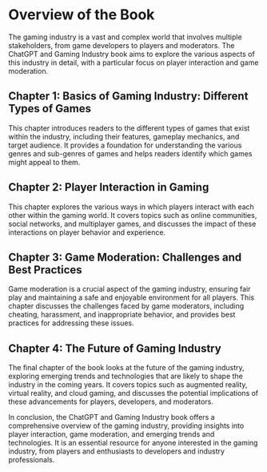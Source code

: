 Overview of the Book
==================================

The gaming industry is a vast and complex world that involves multiple stakeholders, from game developers to players and moderators. The ChatGPT and Gaming Industry book aims to explore the various aspects of this industry in detail, with a particular focus on player interaction and game moderation.

Chapter 1: Basics of Gaming Industry: Different Types of Games
--------------------------------------------------------------

This chapter introduces readers to the different types of games that exist within the industry, including their features, gameplay mechanics, and target audience. It provides a foundation for understanding the various genres and sub-genres of games and helps readers identify which games might appeal to them.

Chapter 2: Player Interaction in Gaming
---------------------------------------

This chapter explores the various ways in which players interact with each other within the gaming world. It covers topics such as online communities, social networks, and multiplayer games, and discusses the impact of these interactions on player behavior and experience.

Chapter 3: Game Moderation: Challenges and Best Practices
---------------------------------------------------------

Game moderation is a crucial aspect of the gaming industry, ensuring fair play and maintaining a safe and enjoyable environment for all players. This chapter discusses the challenges faced by game moderators, including cheating, harassment, and inappropriate behavior, and provides best practices for addressing these issues.

Chapter 4: The Future of Gaming Industry
----------------------------------------

The final chapter of the book looks at the future of the gaming industry, exploring emerging trends and technologies that are likely to shape the industry in the coming years. It covers topics such as augmented reality, virtual reality, and cloud gaming, and discusses the potential implications of these advancements for players, developers, and moderators.

In conclusion, the ChatGPT and Gaming Industry book offers a comprehensive overview of the gaming industry, providing insights into player interaction, game moderation, and emerging trends and technologies. It is an essential resource for anyone interested in the gaming industry, from players and enthusiasts to developers and industry professionals.
